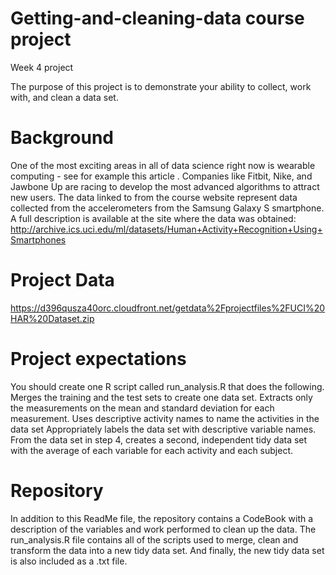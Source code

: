 # Getting-and-cleaning-data course project
Week 4 project

The purpose of this project is to demonstrate your ability to collect, work with, and clean a data set.

# Background
One of the most exciting areas in all of data science right now is wearable computing - see for example this article . Companies like Fitbit, Nike, and Jawbone Up are racing to develop the most advanced algorithms to attract new users. The data linked to from the course website represent data collected from the accelerometers from the Samsung Galaxy S smartphone. A full description is available at the site where the data was obtained:
http://archive.ics.uci.edu/ml/datasets/Human+Activity+Recognition+Using+Smartphones

# Project Data
https://d396qusza40orc.cloudfront.net/getdata%2Fprojectfiles%2FUCI%20HAR%20Dataset.zip 

# Project expectations
You should create one R script called run_analysis.R that does the following. 
Merges the training and the test sets to create one data set.
Extracts only the measurements on the mean and standard deviation for each measurement. 
Uses descriptive activity names to name the activities in the data set
Appropriately labels the data set with descriptive variable names. 
From the data set in step 4, creates a second, independent tidy data set with the average of each variable for each activity and each subject.

# Repository
In addition to this ReadMe file, the repository contains a CodeBook with a description of the variables and work performed to clean up the data.  The run_analysis.R file contains all of the scripts used to merge, clean and transform the data into a new tidy data set.  And finally, the new tidy data set is also included as a .txt file.
